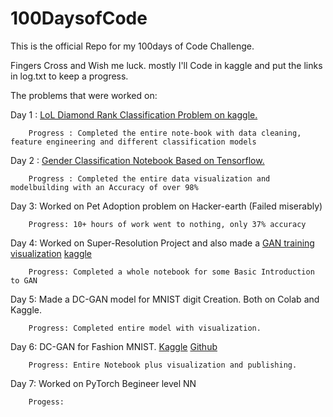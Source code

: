 # 100DaysofCode

This is the official Repo for my 100days of Code Challenge.

Fingers Cross and Wish me luck. mostly I'll Code in kaggle and put the links in log.txt to keep a progress.

The problems that were worked on:

Day 1 : [LoL Diamond Rank Classification Problem on kaggle.](https://www.kaggle.com/archanghosh/league-of-legends-diamond-rank-classification)

        Progress : Completed the entire note-book with data cleaning, feature engineering and different classification models

Day 2 : [Gender Classification Notebook Based on Tensorflow.](https://www.kaggle.com/archanghosh/voice-based-gender-classification-using-tensorflow)
        
        Progress : Completed the entire data visualization and modelbuilding with an Accuracy of over 98%

Day 3: Worked on Pet Adoption problem on Hacker-earth (Failed miserably)
        
        Progress: 10+ hours of work went to nothing, only 37% accuracy

Day 4: Worked on Super-Resolution Project and also made a [GAN training visualization](https://github.com/ArchanGhosh/GAN-/blob/master/GAN_Basics_in_Tf2_0.ipynb)
       [kaggle](https://www.kaggle.com/archanghosh/gan-basics-in-tf2-0)
                                                          
        Progress: Completed a whole notebook for some Basic Introduction to GAN
        
Day 5: Made a DC-GAN model for MNIST digit Creation. Both on Colab and Kaggle.

        Progress: Completed entire model with visualization.

Day 6: DC-GAN for Fashion MNIST. [Kaggle](https://www.kaggle.com/archanghosh/dcgan-on-fashion-mnist-in-tf2-0) [Github](https://github.com/ArchanGhosh/100DaysofCode/blob/master/DC_GAN_for_FASHION_MNIST.ipynb)
        
        Progress: Entire Notebook plus visualization and publishing.
        
Day 7: Worked on PyTorch Begineer level NN

        Progess: 

